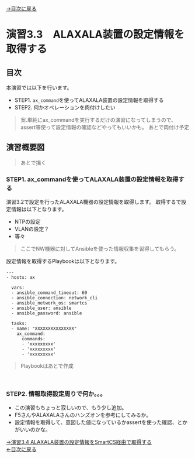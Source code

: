 [→目次に戻る](/README.md)
<br>
# 演習3.3　ALAXALA装置の設定情報を取得する

## 目次
本演習では以下を行います。 
- STEP1. <code>ax_command</code>を使ってALAXALA装置の設定情報を取得する
- STEP2. 何かオペレーションを肉付けしたい

> 案.単純にax_commandを実行するだけの演習になってしまうので、assert等使って設定情報の確認などやってもいいかも。
> あとで肉付け予定

## 演習概要図

> あとで描く

### STEP1. ax_commandを使ってALAXALA装置の設定情報を取得する


演習3.2で設定を行ったALAXALA機器の設定情報を取得します。
取得するで設定情報は以下となります。
- NTPの設定
- VLANの設定？
- 等々
> ここでNW機器に対してAnsibleを使った情報収集を習得してもらう。


設定情報を取得するPlaybookは以下となります。
<br>
```
---
- hosts: ax
  
  vars:
  - ansible_command_timeout: 60
  - ansible_connection: network_cli
  - ansible_network_os: smartcs
  - ansible_user: ansible
  - ansible_password: ansible
  
  tasks:
  - name: "XXXXXXXXXXXXXXX"
    ax_command:
      commands:
      - 'xxxxxxxxx' 
      - 'xxxxxxxxx' 
      - 'xxxxxxxxx' 
```
> Playbookはあとで作成  
<br>


### STEP2. 情報取得設定周りで何か。。。

- この演習もちょっと寂しいので、もう少し追加。　　
- F5さんやALAXALAさんのハンズオンを参考にしてみるか。
- 設定情報を取得して、意図した値になっているかassertを使った確認、とかがいいのかな。


[→演習3.4 ALAXALA装置の設定情報をSmartCS経由で取得する](/3.4-setting_of_alaxala_device_via_smartcs.md)  
[←目次に戻る](/README.md)

